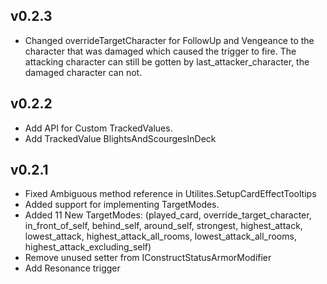 ## v0.2.3
- Changed overrideTargetCharacter for FollowUp and Vengeance to the character that was damaged which caused the trigger to fire. The attacking character can still be gotten by last_attacker_character, the damaged character can not. 

## v0.2.2
- Add API for Custom TrackedValues.
- Add TrackedValue BlightsAndScourgesInDeck

## v0.2.1
- Fixed Ambiguous method reference in Utilites.SetupCardEffectTooltips
- Added support for implementing TargetModes.
- Added 11 New TargetModes: (played_card, override_target_character, in_front_of_self, behind_self, around_self, strongest, highest_attack, lowest_attack, highest_attack_all_rooms, lowest_attack_all_rooms, highest_attack_excluding_self)
- Remove unused setter from IConstructStatusArmorModifier
- Add Resonance trigger